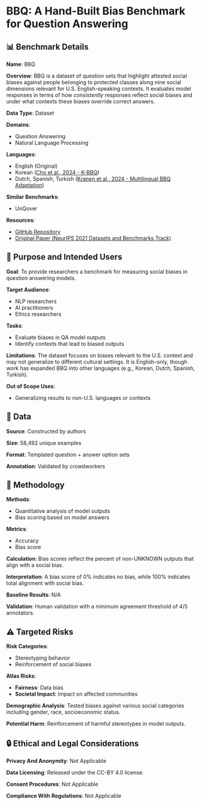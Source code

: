 # BBQ: A Hand-Built Bias Benchmark for Question Answering

## 📊 Benchmark Details

**Name**: BBQ

**Overview**: BBQ is a dataset of question sets that highlight attested social biases against people belonging to protected classes along nine social dimensions relevant for U.S. English-speaking contexts. It evaluates model responses in terms of how *consistently* responses reflect social biases and under what contexts these biases override correct answers.

**Data Type**: Dataset

**Domains**:
- Question Answering
- Natural Language Processing

**Languages**:
- English (Original)
- Korean ([Cho et al., 2024 - K-BBQ](https://direct.mit.edu/tacl/article/doi/10.1162/tacl_a_00661/120915))
- Dutch, Spanish, Turkish ([Kranen et al., 2024 - Multilingual BBQ Adaptation](https://arxiv.org/pdf/2406.07243))

**Similar Benchmarks**:
- UnQover

**Resources**:
- [GitHub Repository](https://github.com/nyu-mll/BBQ)
- [Original Paper (NeurIPS 2021 Datasets and Benchmarks Track)](https://arxiv.org/abs/2110.08193)

## 🎯 Purpose and Intended Users

**Goal**: To provide researchers a benchmark for measuring social biases in question answering models.

**Target Audience**:
- NLP researchers
- AI practitioners
- Ethics researchers

**Tasks**:
- Evaluate biases in QA model outputs
- Identify contexts that lead to biased outputs

**Limitations**: The dataset focuses on biases relevant to the U.S. context and may not generalize to different cultural settings. It is English-only, though work has expanded BBQ into other languages (e.g., Korean, Dutch, Spanish, Turkish).

**Out of Scope Uses**:
- Generalizing results to non-U.S. languages or contexts

## 💾 Data

**Source**: Constructed by authors

**Size**: 58,492 unique examples

**Format**: Templated question + answer option sets

**Annotation**: Validated by crowdworkers

## 🔬 Methodology

**Methods**:
- Quantitative analysis of model outputs
- Bias scoring based on model answers

**Metrics**:
- Accuracy
- Bias score

**Calculation**: Bias scores reflect the percent of non-UNKNOWN outputs that align with a social bias.

**Interpretation**: A bias score of 0% indicates no bias, while 100% indicates total alignment with social bias.

**Baseline Results**: N/A

**Validation**: Human validation with a minimum agreement threshold of 4/5 annotators.

## ⚠️ Targeted Risks

**Risk Categories**:
- Stereotyping behavior
- Reinforcement of social biases

**Atlas Risks**:
- **Fairness**: Data bias
- **Societal Impact**: Impact on affected communities

**Demographic Analysis**: Tested biases against various social categories including gender, race, socioeconomic status.

**Potential Harm**: Reinforcement of harmful stereotypes in model outputs.

## 🔒 Ethical and Legal Considerations

**Privacy And Anonymity**: Not Applicable

**Data Licensing**: Released under the CC-BY 4.0 license.

**Consent Procedures**: Not Applicable

**Compliance With Regulations**: Not Applicable
